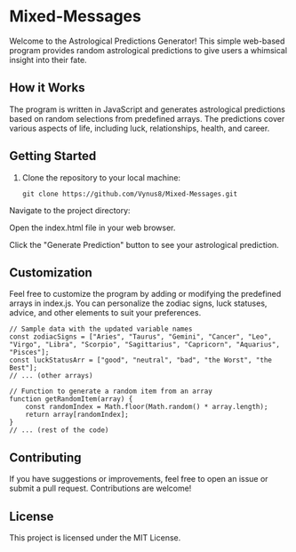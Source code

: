 # Mixed-Messages

Welcome to the Astrological Predictions Generator! This simple web-based program provides random astrological predictions to give users a whimsical insight into their fate.

## How it Works

The program is written in JavaScript and generates astrological predictions based on random selections from predefined arrays. The predictions cover various aspects of life, including luck, relationships, health, and career.

## Getting Started

1. Clone the repository to your local machine:

   ```git clone https://github.com/Vynus8/Mixed-Messages.git```

Navigate to the project directory:

Open the index.html file in your web browser.

Click the "Generate Prediction" button to see your astrological prediction.

## Customization

Feel free to customize the program by adding or modifying the predefined arrays in index.js. You can personalize the zodiac signs, luck statuses, advice, and other elements to suit your preferences.

```
// Sample data with the updated variable names
const zodiacSigns = ["Aries", "Taurus", "Gemini", "Cancer", "Leo", "Virgo", "Libra", "Scorpio", "Sagittarius", "Capricorn", "Aquarius", "Pisces"];
const luckStatusArr = ["good", "neutral", "bad", "the Worst", "the Best"];
// ... (other arrays)

// Function to generate a random item from an array
function getRandomItem(array) {
    const randomIndex = Math.floor(Math.random() * array.length);
    return array[randomIndex];
}
// ... (rest of the code)

```

## Contributing
If you have suggestions or improvements, feel free to open an issue or submit a pull request. Contributions are welcome!

## License
This project is licensed under the MIT License.